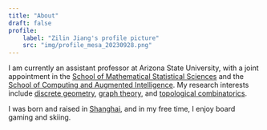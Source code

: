 ```yaml
---
title: "About"
draft: false
profile:
    label: "Zilin Jiang's profile picture"
    src: "img/profile_mesa_20230928.png"
---
```


I am currently an assistant professor at Arizona State University, with a joint appointment in the [School of Mathematical Statistical Sciences](https://math.asu.edu) and the [School of Computing and Augmented Intelligence](https://scai.engineering.asu.edu). My research interests include [discrete geometry](https://en.wikipedia.org/wiki/Discrete_geometry), [graph theory](https://en.wikipedia.org/wiki/Graph_theory), and [topological combinatorics](https://en.wikipedia.org/wiki/Topological_combinatorics).

I was born and raised in [Shanghai](https://en.wikipedia.org/wiki/Shanghai), and in my free time, I enjoy board gaming and skiing.
